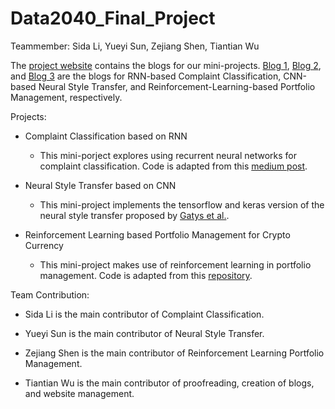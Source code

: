 # Data2040_Final_Project

Teammember: Sida Li, Yueyi Sun, Zejiang Shen, Tiantian Wu

The [project website](https://eclecticquants2040.wixsite.com/blogs) contains the blogs for our mini-projects. [Blog 1](https://eclecticquants2040.wixsite.com/blogs/multi-class-text-classification), [Blog 2](https://eclecticquants2040.wixsite.com/blogs/neural-style-transfer), and [Blog 3](https://eclecticquants2040.wixsite.com/blogs/rl-based-portfolio-management) are the blogs for RNN-based Complaint Classification, CNN-based Neural Style Transfer, and Reinforcement-Learning-based Portfolio Management, respectively.

Projects:
- Complaint Classification based on RNN
  - This mini-porject explores using recurrent neural networks for complaint classification. Code is adapted from this [medium post](https://towardsdatascience.com/multi-class-text-classification-with-lstm-1590bee1bd17).
  
- Neural Style Transfer based on CNN
  - This mini-project implements the tensorflow and keras version of the neural style transfer proposed by [Gatys et al.](https://arxiv.org/abs/1508.06576).
  
- Reinforcement Learning based Portfolio Management for Crypto Currency
  - This mini-project makes use of reinforcement learning in portfolio management. Code is adapted from this [repository](https://github.com/ZhengyaoJiang/PGPortfolio).

Team Contribution: 

- Sida Li is the main contributor of Complaint Classification.

- Yueyi Sun is the main contributor of Neural Style Transfer.

- Zejiang Shen is the main contributor of Reinforcement Learning Portfolio Management.

- Tiantian Wu is the main contributor of proofreading, creation of blogs, and website management.
